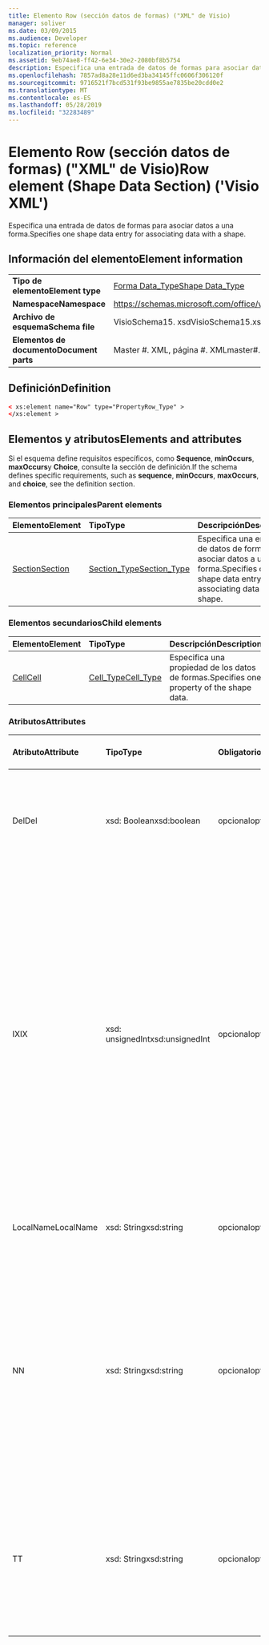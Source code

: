 ```yaml
---
title: Elemento Row (sección datos de formas) ("XML" de Visio)
manager: soliver
ms.date: 03/09/2015
ms.audience: Developer
ms.topic: reference
localization_priority: Normal
ms.assetid: 9eb74ae8-ff42-6e34-30e2-2080bf8b5754
description: Especifica una entrada de datos de formas para asociar datos a una forma.
ms.openlocfilehash: 7857ad8a28e11d6ed3ba34145ffc0606f306120f
ms.sourcegitcommit: 9716521f7bcd531f93be9855ae7835be20cdd0e2
ms.translationtype: MT
ms.contentlocale: es-ES
ms.lasthandoff: 05/28/2019
ms.locfileid: "32283489"
---
```

# <a name="row-element-shape-data-section-visio-xml"></a><span data-ttu-id="1ce57-103">Elemento Row (sección datos de formas) ("XML" de Visio)</span><span class="sxs-lookup"><span data-stu-id="1ce57-103">Row element (Shape Data Section) ('Visio XML')</span></span>

<span data-ttu-id="1ce57-104">Especifica una entrada de datos de formas para asociar datos a una forma.</span><span class="sxs-lookup"><span data-stu-id="1ce57-104">Specifies one shape data entry for associating data with a shape.</span></span>
  
## <a name="element-information"></a><span data-ttu-id="1ce57-105">Información del elemento</span><span class="sxs-lookup"><span data-stu-id="1ce57-105">Element information</span></span>

|||
|:-----|:-----|
|<span data-ttu-id="1ce57-106">**Tipo de elemento**</span><span class="sxs-lookup"><span data-stu-id="1ce57-106">**Element type**</span></span> <br/> |[<span data-ttu-id="1ce57-107">Forma Data_Type</span><span class="sxs-lookup"><span data-stu-id="1ce57-107">Shape Data_Type</span></span>](propertyrow_type-complextypevisio-xml.md) <br/> |
|<span data-ttu-id="1ce57-108">**Namespace**</span><span class="sxs-lookup"><span data-stu-id="1ce57-108">**Namespace**</span></span> <br/> |https://schemas.microsoft.com/office/visio/2012/main  <br/> |
|<span data-ttu-id="1ce57-109">**Archivo de esquema**</span><span class="sxs-lookup"><span data-stu-id="1ce57-109">**Schema file**</span></span> <br/> |<span data-ttu-id="1ce57-110">VisioSchema15. xsd</span><span class="sxs-lookup"><span data-stu-id="1ce57-110">VisioSchema15.xsd</span></span>  <br/> |
|<span data-ttu-id="1ce57-111">**Elementos de documento**</span><span class="sxs-lookup"><span data-stu-id="1ce57-111">**Document parts**</span></span> <br/> |<span data-ttu-id="1ce57-112">Master #. XML, página #. XML</span><span class="sxs-lookup"><span data-stu-id="1ce57-112">master#.xml, page#.xml</span></span>  <br/> |
   
## <a name="definition"></a><span data-ttu-id="1ce57-113">Definición</span><span class="sxs-lookup"><span data-stu-id="1ce57-113">Definition</span></span>

```XML
< xs:element name="Row" type="PropertyRow_Type" >
</xs:element >
```

## <a name="elements-and-attributes"></a><span data-ttu-id="1ce57-114">Elementos y atributos</span><span class="sxs-lookup"><span data-stu-id="1ce57-114">Elements and attributes</span></span>

<span data-ttu-id="1ce57-115">Si el esquema define requisitos específicos, como **Sequence**, **minOccurs**, **maxOccurs**y **Choice**, consulte la sección de definición.</span><span class="sxs-lookup"><span data-stu-id="1ce57-115">If the schema defines specific requirements, such as **sequence**, **minOccurs**, **maxOccurs**, and **choice**, see the definition section.</span></span> 
  
### <a name="parent-elements"></a><span data-ttu-id="1ce57-116">Elementos principales</span><span class="sxs-lookup"><span data-stu-id="1ce57-116">Parent elements</span></span>

|<span data-ttu-id="1ce57-117">**Elemento**</span><span class="sxs-lookup"><span data-stu-id="1ce57-117">**Element**</span></span>|<span data-ttu-id="1ce57-118">**Tipo**</span><span class="sxs-lookup"><span data-stu-id="1ce57-118">**Type**</span></span>|<span data-ttu-id="1ce57-119">**Descripción**</span><span class="sxs-lookup"><span data-stu-id="1ce57-119">**Description**</span></span>|
|:-----|:-----|:-----|
|[<span data-ttu-id="1ce57-120">Section</span><span class="sxs-lookup"><span data-stu-id="1ce57-120">Section</span></span>](section-element-sheet_type-complextypevisio-xml.md) <br/> |[<span data-ttu-id="1ce57-121">Section_Type</span><span class="sxs-lookup"><span data-stu-id="1ce57-121">Section_Type</span></span>](section_type-complextypevisio-xml.md) <br/> |<span data-ttu-id="1ce57-122">Especifica una entrada de datos de formas para asociar datos a una forma.</span><span class="sxs-lookup"><span data-stu-id="1ce57-122">Specifies one shape data entry for associating data with a shape.</span></span>  <br/> |
   
### <a name="child-elements"></a><span data-ttu-id="1ce57-123">Elementos secundarios</span><span class="sxs-lookup"><span data-stu-id="1ce57-123">Child elements</span></span>

|<span data-ttu-id="1ce57-124">**Elemento**</span><span class="sxs-lookup"><span data-stu-id="1ce57-124">**Element**</span></span>|<span data-ttu-id="1ce57-125">**Tipo**</span><span class="sxs-lookup"><span data-stu-id="1ce57-125">**Type**</span></span>|<span data-ttu-id="1ce57-126">**Descripción**</span><span class="sxs-lookup"><span data-stu-id="1ce57-126">**Description**</span></span>|
|:-----|:-----|:-----|
|[<span data-ttu-id="1ce57-127">Cell</span><span class="sxs-lookup"><span data-stu-id="1ce57-127">Cell</span></span>](cell-element-shape-data-sectionvisio-xml.md) <br/> |[<span data-ttu-id="1ce57-128">Cell_Type</span><span class="sxs-lookup"><span data-stu-id="1ce57-128">Cell_Type</span></span>](cell_type-complextypevisio-xml.md) <br/> |<span data-ttu-id="1ce57-129">Especifica una propiedad de los datos de formas.</span><span class="sxs-lookup"><span data-stu-id="1ce57-129">Specifies one property of the shape data.</span></span>  <br/> |
   
### <a name="attributes"></a><span data-ttu-id="1ce57-130">Atributos</span><span class="sxs-lookup"><span data-stu-id="1ce57-130">Attributes</span></span>

|<span data-ttu-id="1ce57-131">**Atributo**</span><span class="sxs-lookup"><span data-stu-id="1ce57-131">**Attribute**</span></span>|<span data-ttu-id="1ce57-132">**Tipo**</span><span class="sxs-lookup"><span data-stu-id="1ce57-132">**Type**</span></span>|<span data-ttu-id="1ce57-133">**Obligatorio**</span><span class="sxs-lookup"><span data-stu-id="1ce57-133">**Required**</span></span>|<span data-ttu-id="1ce57-134">**Descripción**</span><span class="sxs-lookup"><span data-stu-id="1ce57-134">**Description**</span></span>|<span data-ttu-id="1ce57-135">**Posibles valores**</span><span class="sxs-lookup"><span data-stu-id="1ce57-135">**Possible values**</span></span>|
|:-----|:-----|:-----|:-----|:-----|
|<span data-ttu-id="1ce57-136">Del</span><span class="sxs-lookup"><span data-stu-id="1ce57-136">Del</span></span>  <br/> |<span data-ttu-id="1ce57-137">xsd: Boolean</span><span class="sxs-lookup"><span data-stu-id="1ce57-137">xsd:boolean</span></span>  <br/> |<span data-ttu-id="1ce57-138">opcional</span><span class="sxs-lookup"><span data-stu-id="1ce57-138">optional</span></span>  <br/> |<span data-ttu-id="1ce57-139">Especifica si se ha eliminado una fila que, de lo contrario, se heredaría de una forma de patrón.</span><span class="sxs-lookup"><span data-stu-id="1ce57-139">Specifies whether a row that would otherwise be inherited from a master shape has been deleted.</span></span>  <br/> |<span data-ttu-id="1ce57-140">Valores del tipo xsd: Boolean.</span><span class="sxs-lookup"><span data-stu-id="1ce57-140">Values of the xsd:boolean type.</span></span>  <br/> |
|<span data-ttu-id="1ce57-141">IX</span><span class="sxs-lookup"><span data-stu-id="1ce57-141">IX</span></span>  <br/> |<span data-ttu-id="1ce57-142">xsd: unsignedInt</span><span class="sxs-lookup"><span data-stu-id="1ce57-142">xsd:unsignedInt</span></span>  <br/> |<span data-ttu-id="1ce57-143">opcional</span><span class="sxs-lookup"><span data-stu-id="1ce57-143">optional</span></span>  <br/> |<span data-ttu-id="1ce57-144">Especifica el identificador de base uno de la fila.</span><span class="sxs-lookup"><span data-stu-id="1ce57-144">Specifies the one-based identifier for the row.</span></span> <span data-ttu-id="1ce57-145">Debe ser único y mayor que otros identificadores de la misma sección. El atributo IX solo se usa para las secciones character, Connection, Field, FillGradient, Geometry, Layer, LineGradient, Paragraph, Reviewer, Scratch y Tabs.</span><span class="sxs-lookup"><span data-stu-id="1ce57-145">It should be unqiue and greater than other identifiers in the same section.The IX attribute is only used for the Character, Connection, Field, FillGradient, Geometry, Layer, LineGradient, Paragraph, Reviewer, Scratch, and Tabs sections.</span></span> <span data-ttu-id="1ce57-146">Una fila sólo puede tener uno de los atributos IX o N.</span><span class="sxs-lookup"><span data-stu-id="1ce57-146">A row can only have one of the IX or N attributes.</span></span>  <br/> |<span data-ttu-id="1ce57-147">Valores del tipo xsd: unsignedInt.</span><span class="sxs-lookup"><span data-stu-id="1ce57-147">Values of the xsd:unsignedInt type.</span></span>  <br/> |
|<span data-ttu-id="1ce57-148">LocalName</span><span class="sxs-lookup"><span data-stu-id="1ce57-148">LocalName</span></span>  <br/> |<span data-ttu-id="1ce57-149">xsd: String</span><span class="sxs-lookup"><span data-stu-id="1ce57-149">xsd:string</span></span>  <br/> |<span data-ttu-id="1ce57-150">opcional</span><span class="sxs-lookup"><span data-stu-id="1ce57-150">optional</span></span>  <br/> |<span data-ttu-id="1ce57-151">Especifica el nombre único dependiente del idioma de la fila.</span><span class="sxs-lookup"><span data-stu-id="1ce57-151">Specifies the unique language-dependent name of the row.</span></span>  <br/> |<span data-ttu-id="1ce57-152">Valores del tipo xsd: String.</span><span class="sxs-lookup"><span data-stu-id="1ce57-152">Values of the xsd:string type.</span></span>  <br/> |
|<span data-ttu-id="1ce57-153">N</span><span class="sxs-lookup"><span data-stu-id="1ce57-153">N</span></span>  <br/> |<span data-ttu-id="1ce57-154">xsd: String</span><span class="sxs-lookup"><span data-stu-id="1ce57-154">xsd:string</span></span>  <br/> |<span data-ttu-id="1ce57-155">opcional</span><span class="sxs-lookup"><span data-stu-id="1ce57-155">optional</span></span>  <br/> |<span data-ttu-id="1ce57-156">Especifica el nombre único independiente del idioma de la fila. El atributo N solo se usa para las secciones User, Property, Actions, control, Connection, HYPERLINK y ActionTag.</span><span class="sxs-lookup"><span data-stu-id="1ce57-156">Specifies the unique language-independent name of the row.The N attribute is only used for the User, Property, Actions, Control, Connection, Hyperlink, and ActionTag sections.</span></span> <span data-ttu-id="1ce57-157">Una fila sólo puede tener uno de los atributos IX o N.</span><span class="sxs-lookup"><span data-stu-id="1ce57-157">A row can only have one of the IX or N attributes.</span></span>  <br/> |<span data-ttu-id="1ce57-158">Valores del tipo xsd: String.</span><span class="sxs-lookup"><span data-stu-id="1ce57-158">Values of the xsd:string type.</span></span>  <br/> |
|<span data-ttu-id="1ce57-159">T</span><span class="sxs-lookup"><span data-stu-id="1ce57-159">T</span></span>  <br/> |<span data-ttu-id="1ce57-160">xsd: String</span><span class="sxs-lookup"><span data-stu-id="1ce57-160">xsd:string</span></span>  <br/> |<span data-ttu-id="1ce57-161">opcional</span><span class="sxs-lookup"><span data-stu-id="1ce57-161">optional</span></span>  <br/> |<span data-ttu-id="1ce57-162">Especifica el tipo de la ruta geométrica representada por la fila y utilizada en la visualización de geometría.</span><span class="sxs-lookup"><span data-stu-id="1ce57-162">Specifies the type of the geometric path represented by the row and used in geometry visualization.</span></span> <span data-ttu-id="1ce57-163">El atributo T solo se usa para la sección Geometry.</span><span class="sxs-lookup"><span data-stu-id="1ce57-163">The T attribute is only used for the Geometry section.</span></span>  <br/> |<span data-ttu-id="1ce57-164">Valores del tipo xsd: String.</span><span class="sxs-lookup"><span data-stu-id="1ce57-164">Values of the xsd:string type.</span></span>  <br/> |
   

